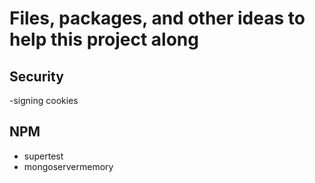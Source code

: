 # Files, packages, and other ideas to help this project along

## Security
 -signing cookies

## NPM
- supertest
- mongoservermemory
